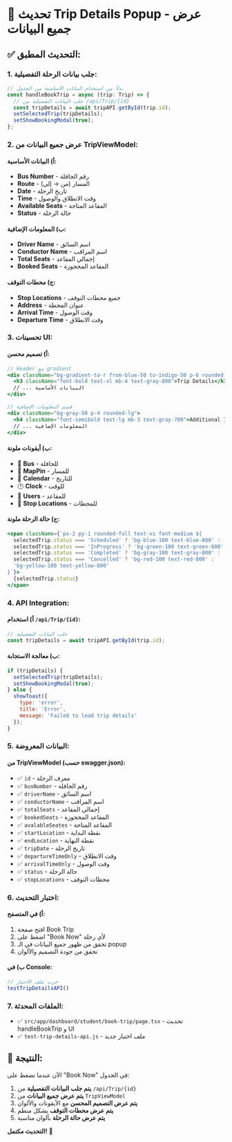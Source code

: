 # 🚌 تحديث Trip Details Popup - عرض جميع البيانات

## ✅ التحديث المطبق:

### **1. جلب بيانات الرحلة التفصيلية:**
```javascript
// بدلاً من استخدام البيانات الأساسية من الجدول
const handleBookTrip = async (trip: Trip) => {
  // جلب البيانات التفصيلية من /api/Trip/{id}
  const tripDetails = await tripAPI.getById(trip.id);
  setSelectedTrip(tripDetails);
  setShowBookingModal(true);
};
```

### **2. عرض جميع البيانات من TripViewModel:**

#### **أ) البيانات الأساسية:**
- **Bus Number** - رقم الحافلة
- **Route** - المسار (من → إلى)
- **Date** - تاريخ الرحلة
- **Time** - وقت الانطلاق والوصول
- **Available Seats** - المقاعد المتاحة
- **Status** - حالة الرحلة

#### **ب) المعلومات الإضافية:**
- **Driver Name** - اسم السائق
- **Conductor Name** - اسم المراقب
- **Total Seats** - إجمالي المقاعد
- **Booked Seats** - المقاعد المحجوزة

#### **ج) محطات التوقف:**
- **Stop Locations** - جميع محطات التوقف
- **Address** - عنوان المحطة
- **Arrival Time** - وقت الوصول
- **Departure Time** - وقت الانطلاق

### **3. تحسينات UI:**

#### **أ) تصميم محسن:**
```jsx
// Header مع gradient
<div className="bg-gradient-to-r from-blue-50 to-indigo-50 p-6 rounded-lg border">
  <h3 className="font-bold text-xl mb-4 text-gray-800">Trip Details</h3>
  // ... البيانات الأساسية
</div>

// قسم المعلومات الإضافية
<div className="bg-gray-50 p-4 rounded-lg">
  <h4 className="font-semibold text-lg mb-3 text-gray-700">Additional Information</h4>
  // ... المعلومات الإضافية
</div>
```

#### **ب) أيقونات ملونة:**
- 🚌 **Bus** - للحافلة
- 📍 **MapPin** - للمسار
- 📅 **Calendar** - للتاريخ
- 🕐 **Clock** - للوقت
- 👥 **Users** - للمقاعد
- 🚏 **Stop Locations** - للمحطات

#### **ج) حالة الرحلة ملونة:**
```jsx
<span className={`px-2 py-1 rounded-full text-xs font-medium ${
  selectedTrip.status === 'Scheduled' ? 'bg-blue-100 text-blue-800' :
  selectedTrip.status === 'InProgress' ? 'bg-green-100 text-green-800' :
  selectedTrip.status === 'Completed' ? 'bg-gray-100 text-gray-800' :
  selectedTrip.status === 'Cancelled' ? 'bg-red-100 text-red-800' :
  'bg-yellow-100 text-yellow-800'
}`}>
  {selectedTrip.status}
</span>
```

### **4. API Integration:**

#### **أ) استخدام `/api/Trip/{id}`:**
```javascript
// جلب البيانات التفصيلية
const tripDetails = await tripAPI.getById(trip.id);
```

#### **ب) معالجة الاستجابة:**
```javascript
if (tripDetails) {
  setSelectedTrip(tripDetails);
  setShowBookingModal(true);
} else {
  showToast({ 
    type: 'error', 
    title: 'Error',
    message: 'Failed to load trip details'
  });
}
```

### **5. البيانات المعروضة:**

#### **من TripViewModel (حسب swagger.json):**
- ✅ `id` - معرف الرحلة
- ✅ `busNumber` - رقم الحافلة
- ✅ `driverName` - اسم السائق
- ✅ `conductorName` - اسم المراقب
- ✅ `totalSeats` - إجمالي المقاعد
- ✅ `bookedSeats` - المقاعد المحجوزة
- ✅ `avalableSeates` - المقاعد المتاحة
- ✅ `startLocation` - نقطة البداية
- ✅ `endLocation` - نقطة النهاية
- ✅ `tripDate` - تاريخ الرحلة
- ✅ `departureTimeOnly` - وقت الانطلاق
- ✅ `arrivalTimeOnly` - وقت الوصول
- ✅ `status` - حالة الرحلة
- ✅ `stopLocations` - محطات التوقف

### **6. اختبار التحديث:**

#### **أ) في المتصفح:**
1. افتح صفحة Book Trip
2. اضغط على "Book Now" لأي رحلة
3. تحقق من ظهور جميع البيانات في الـ popup
4. تحقق من جودة التصميم والألوان

#### **ب) في Console:**
```javascript
// جرب ملف الاختبار
testTripDetailsAPI()
```

### **7. الملفات المحدثة:**
- ✅ `src/app/dashboard/student/book-trip/page.tsx` - تحديث handleBookTrip و UI
- ✅ `test-trip-details-api.js` - ملف اختبار جديد

## 🎯 النتيجة:

الآن عندما تضغط على "Book Now" في الجدول:
1. **يتم جلب البيانات التفصيلية** من `/api/Trip/{id}`
2. **يتم عرض جميع البيانات** من `TripViewModel`
3. **يتم عرض التصميم المحسن** مع الأيقونات والألوان
4. **يتم عرض محطات التوقف** بشكل منظم
5. **يتم عرض حالة الرحلة** بألوان مناسبة

**التحديث مكتمل!** 🎉

